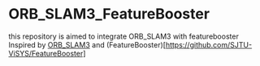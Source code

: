 # ORB_SLAM3_FeatureBooster
this repository is aimed to integrate ORB_SLAM3 with featurebooster
Inspired by [ORB_SLAM3](https://github.com/UZ-SLAMLab/ORB_SLAM3) and (FeatureBooster)[https://github.com/SJTU-ViSYS/FeatureBooster]
